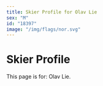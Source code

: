 ```yaml
---
title: Skier Profile for Olav Lie
sex: "M"
id: "18397"
image: "/img/flags/nor.svg" 
---
```


# Skier Profile

This page is for: Olav Lie.
    